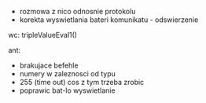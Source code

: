 - rozmowa z nico odnosnie protokolu
- korekta wyswietlania bateri komunikatu - odswierzenie

wc: tripleValueEval1()

ant:
- brakujace befehle
- numery w zaleznosci od typu
- 255 (time out) cos z tym trzeba zrobic
- poprawic bat-lo wyswietlanie